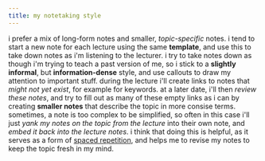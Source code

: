 ```yaml
---
title: my notetaking style
---
```


i prefer a mix of long-form notes and smaller, *topic-specific* notes.
i tend to start a new note for each lecture using the same **template**, and use this to take down notes as i'm listening to the lecturer. i try to take notes down as though i'm trying to teach a past version of me, so i stick to a **slightly informal**, but **information-dense** style, and use callouts to draw my attention to important stuff. during the lecture i'll create links to notes that *might not yet exist*, for example for keywords.
at a later date, i'll then *review these notes*, and try to fill out as many of these empty links as i can by creating **smaller notes** that describe the topic in more consise terms. sometimes, a note is too complex to be simplified, so often in this case i'll just *yank my notes on the topic from the lecture* into their own note, and *embed it back into the lecture notes*. 
i think that doing this is helpful, as it serves as a form of [spaced repetition](https://en.wikipedia.org/wiki/Spaced_repetition), and helps me to revise my notes to keep the topic fresh in my mind.
